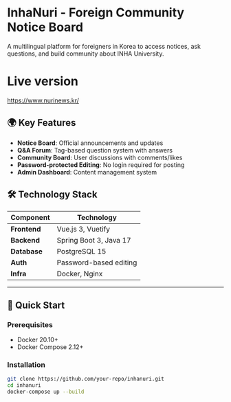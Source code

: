 # InhaNuri - Foreign Community Notice Board
A multilingual platform for foreigners in Korea to access notices, ask questions, and build community about INHA University.

# Live version
https://www.nurinews.kr/

## 🌍 Key Features
- **Notice Board**: Official announcements and updates
- **Q&A Forum**: Tag-based question system with answers
- **Community Board**: User discussions with comments/likes
- **Password-protected Editing**: No login required for posting
- **Admin Dashboard**: Content management system

## 🛠 Technology Stack
| Component       | Technology               |
|----------------|--------------------------|
| **Frontend**   | Vue.js 3, Vuetify        |
| **Backend**    | Spring Boot 3, Java 17   |
| **Database**   | PostgreSQL 15            |
| **Auth**       | Password-based editing   |
| **Infra**      | Docker, Nginx            |

---

## 🚀 Quick Start

### Prerequisites
- Docker 20.10+
- Docker Compose 2.12+

### Installation
```bash
git clone https://github.com/your-repo/inhanuri.git
cd inhanuri
docker-compose up --build